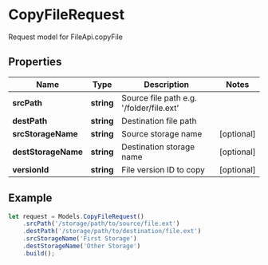 # CopyFileRequest

Request model for FileApi.copyFile

## Properties

Name | Type | Description | Notes
---- | ---- | ----------- | -----
**srcPath** | **string**| Source file path e.g. '/folder/file.ext' |
**destPath** | **string**| Destination file path |
**srcStorageName** | **string**| Source storage name | [optional]
**destStorageName** | **string**| Destination storage name | [optional]
**versionId** | **string**| File version ID to copy | [optional]

## Example
```typescript
let request = Models.CopyFileRequest()
    .srcPath('/storage/path/to/source/file.ext')
    .destPath('/storage/path/to/destination/file.ext')
    .srcStorageName('First Storage')
    .destStorageName('Other Storage')
    .build();
```
